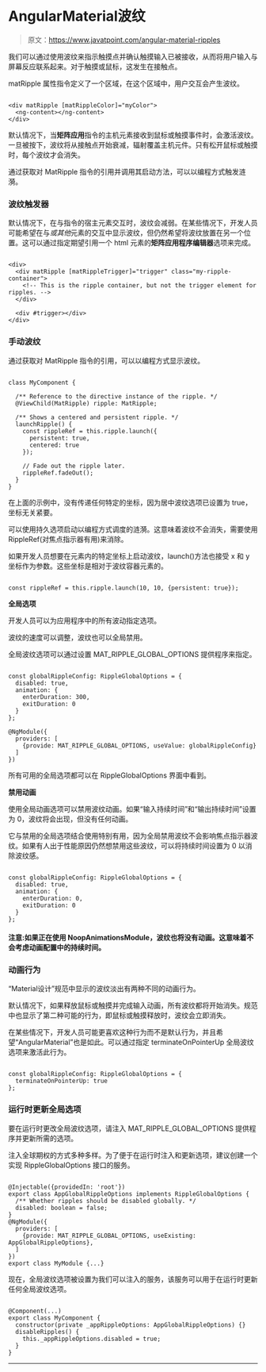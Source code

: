 # AngularMaterial波纹

> 原文：<https://www.javatpoint.com/angular-material-ripples>

我们可以通过使用波纹来指示触摸点并确认触摸输入已被接收，从而将用户输入与屏幕反应联系起来。对于触摸或鼠标，这发生在接触点。

matRipple 属性指令定义了一个区域，在这个区域中，用户交互会产生波纹。

```

<div matRipple [matRippleColor]="myColor">
  <ng-content></ng-content>
</div>

```

默认情况下，当**矩阵应用**指令的主机元素接收到鼠标或触摸事件时，会激活波纹。一旦被按下，波纹将从接触点开始衰减，辐射覆盖主机元件。只有松开鼠标或触摸时，每个波纹才会消失。

通过获取对 MatRipple 指令的引用并调用其启动方法，可以以编程方式触发涟漪。

### 波纹触发器

默认情况下，在与指令的宿主元素交互时，波纹会减弱。在某些情况下，开发人员可能希望在与*或其他*元素的交互中显示波纹，但仍然希望将波纹放置在另一个位置。这可以通过指定期望引用一个 html 元素的**矩阵应用程序编辑器**选项来完成。

```

<div>
  <div matRipple [matRippleTrigger]="trigger" class="my-ripple-container">
    <!-- This is the ripple container, but not the trigger element for ripples. -->
  </div>

  <div #trigger></div>
</div>

```

### 手动波纹

通过获取对 MatRipple 指令的引用，可以以编程方式显示波纹。

```

class MyComponent {

  /** Reference to the directive instance of the ripple. */
  @ViewChild(MatRipple) ripple: MatRipple;

  /** Shows a centered and persistent ripple. */
  launchRipple() {
    const rippleRef = this.ripple.launch({
      persistent: true,
      centered: true
    });

    // Fade out the ripple later.
    rippleRef.fadeOut();
  }
}

```

在上面的示例中，没有传递任何特定的坐标，因为居中波纹选项已设置为 true，坐标无关紧要。

可以使用持久选项启动以编程方式调度的涟漪。这意味着波纹不会消失，需要使用 RippleRef(对焦点指示器有用)来消除。

如果开发人员想要在元素内的特定坐标上启动波纹，launch()方法也接受 x 和 y 坐标作为参数。这些坐标是相对于波纹容器元素的。

```

const rippleRef = this.ripple.launch(10, 10, {persistent: true});

```

**全局选项**

开发人员可以为应用程序中的所有波动指定选项。

波纹的速度可以调整，波纹也可以全局禁用。

全局波纹选项可以通过设置 MAT_RIPPLE_GLOBAL_OPTIONS 提供程序来指定。

```

const globalRippleConfig: RippleGlobalOptions = {
  disabled: true,
  animation: {
    enterDuration: 300,
    exitDuration: 0
  }
};

@NgModule({
  providers: [
    {provide: MAT_RIPPLE_GLOBAL_OPTIONS, useValue: globalRippleConfig}
  ]
})

```

所有可用的全局选项都可以在 RippleGlobalOptions 界面中看到。

**禁用动画**

使用全局动画选项可以禁用波纹动画。如果“输入持续时间”和“输出持续时间”设置为 0，波纹将会出现，但没有任何动画。

它与禁用的全局选项结合使用特别有用，因为全局禁用波纹不会影响焦点指示器波纹。如果有人出于性能原因仍然想禁用这些波纹，可以将持续时间设置为 0 以消除波纹感。

```

const globalRippleConfig: RippleGlobalOptions = {
  disabled: true,
  animation: {
    enterDuration: 0,
    exitDuration: 0
  }
};

```

#### 注意:如果正在使用 NoopAnimationsModule，波纹也将没有动画。这意味着不会考虑动画配置中的持续时间。

### 动画行为

“Material设计”规范中显示的波纹淡出有两种不同的动画行为。

默认情况下，如果释放鼠标或触摸并完成输入动画，所有波纹都将开始消失。规范中也显示了第二种可能的行为，即鼠标或触摸释放时，波纹会立即消失。

在某些情况下，开发人员可能更喜欢这种行为而不是默认行为，并且希望“AngularMaterial”也是如此。可以通过指定 terminateOnPointerUp 全局波纹选项来激活此行为。

```

const globalRippleConfig: RippleGlobalOptions = {
  terminateOnPointerUp: true
};

```

### 运行时更新全局选项

要在运行时更改全局波纹选项，请注入 MAT_RIPPLE_GLOBAL_OPTIONS 提供程序并更新所需的选项。

注入全球期权的方式多种多样。为了便于在运行时注入和更新选项，建议创建一个实现 RippleGlobalOptions 接口的服务。

```

@Injectable({providedIn: 'root'})
export class AppGlobalRippleOptions implements RippleGlobalOptions {
  /** Whether ripples should be disabled globally. */
  disabled: boolean = false;
}
@NgModule({
  providers: [
    {provide: MAT_RIPPLE_GLOBAL_OPTIONS, useExisting: AppGlobalRippleOptions},
  ]
})
export class MyModule {...}

```

现在，全局波纹选项被设置为我们可以注入的服务，该服务可以用于在运行时更新任何全局波纹选项。

```

@Component(...)
export class MyComponent {
  constructor(private _appRippleOptions: AppGlobalRippleOptions) {}
  disableRipples() {
    this._appRippleOptions.disabled = true;
  }
}

```

* * *